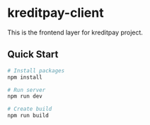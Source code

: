 # kreditpay-client

This is the frontend layer for kreditpay project.

## Quick Start

```bash
# Install packages
npm install

# Run server
npm run dev

# Create build
npm run build
```
